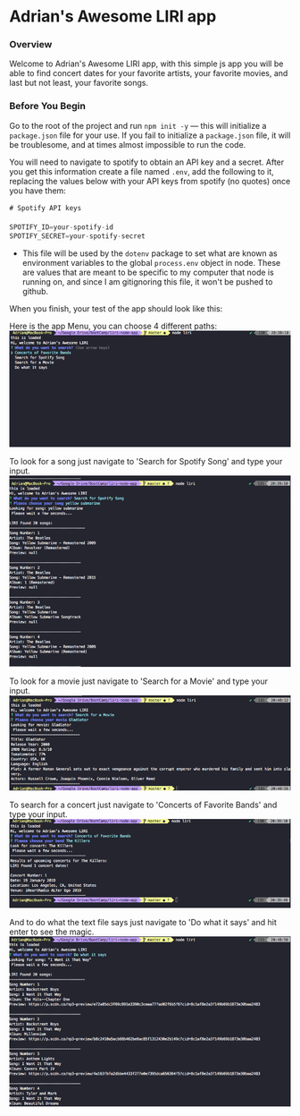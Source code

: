 # Adrian's Awesome LIRI app

### Overview

Welcome to Adrian's Awesome LIRI app, with this simple js app you will be able to find concert dates for your favorite artists, your favorite movies, and last but not least, your favorite songs.

### Before You Begin

Go to the root of the project and run `npm init -y` &mdash; this will initialize a `package.json` file for your use. If you fail to initialize a `package.json` file, it will be troublesome, and at times almost impossible to run the code.

You will need to navigate to spotify to obtain an API key and a secret. After you get this information create a file named `.env`, add the following to it, replacing the values below with your API keys from spotify (no quotes) once you have them:

```js
# Spotify API keys

SPOTIFY_ID=your-spotify-id
SPOTIFY_SECRET=your-spotify-secret
```

- This file will be used by the `dotenv` package to set what are known as environment variables to the global `process.env` object in node. These are values that are meant to be specific to my computer that node is running on, and since I am gitignoring this file, it won't be pushed to github.

When you finish, your test of the app should look like this:

Here is the app Menu, you can choose 4 different paths:
![Image of songs](https://github.com/adriansg85/liri-node-app/blob/master/images/menu.png)

To look for a song just navigate to 'Search for Spotify Song' and type your input.
![Image of songs](https://github.com/adriansg85/liri-node-app/blob/master/images/song.png)

To look for a movie just navigate to 'Search for a Movie' and type your input.
![Image of movies](https://github.com/adriansg85/liri-node-app/blob/master/images/movie.png)

To search for a concert just navigate to 'Concerts of Favorite Bands' and type your input.
![Image of concerts](https://github.com/adriansg85/liri-node-app/blob/master/images/concerts.png)

And to do what the text file says just navigate to 'Do what it says' and hit enter to see the magic.
![Image of random text](https://github.com/adriansg85/liri-node-app/blob/master/images/dowhat.png)
